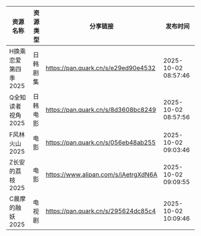 | 资源名称         | 资源类型 | 分享链接                                 | 发布时间                |
| ------------ | ---- | ------------------------------------ | ------------------- |
| H换乘恋爱第四季2025 | 日韩剧集 | https://pan.quark.cn/s/e29ed90e4532  | 2025-10-02 08:57:46 |
| Q全知读者视角2025  | 日韩电影 | https://pan.quark.cn/s/8d3608bc8249  | 2025-10-02 08:57:56 |
| F风林火山2025    | 电影   | https://pan.quark.cn/s/056eb48ab255  | 2025-10-02 09:03:46 |
| Z长安的荔枝2025   | 电影   | https://www.alipan.com/s/jAetrgXdN6A | 2025-10-02 09:09:55 |
| C晨摩的融妖2025   | 电视剧  | https://pan.quark.cn/s/295624dc85c4  | 2025-10-02 10:09:46 |

